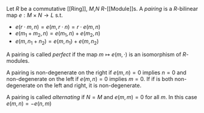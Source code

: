 Let $R$ be a commutative [[Ring]], $M$,$N$ $R$-[[Module]]s.
A *pairing* is a $R$-bilinear map $e:M\times N \rightarrow L$ s.t. 
* $e(r\cdot m, n) = e(m,r\cdot n) = r\cdot e(m,n)$ 
* $e(m_1+m_2,n) = e(m_1,n)+e(m_2,n)$
* $e(m,n_1+n_2) = e(m,n_1) + e(m,n_2)$

A pairing is called *perfect* if the map $m \mapsto e(m,\cdot)$ is an isomorphism of $R$-modules.

A pairing is non-degenerate on the right if $e(m,n) = 0$ implies $n=0$ and non-degenerate on the left if $e(m,n)=0$ implies $m=0$.
If if is both non-degenerate on the left and right, it is non-degenerate.

A pairing is called *alternating* if $N=M$ and $e(m,m) = 0$ for all $m$. 
In this case $e(m,n) = -e(n,m)$